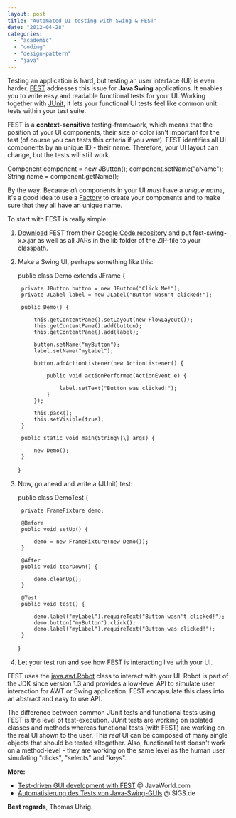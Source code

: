 ```yaml
---
layout: post
title: "Automated UI testing with Swing & FEST"
date: "2012-04-28"
categories: 
  - "academic"
  - "coding"
  - "design-pattern"
  - "java"
---
```


Testing an application is hard, but testing an user interface (UI) is even harder. [FEST](http://fest.easytesting.org/ "FEST") addresses this issue for **Java Swing** applications. It enables you to write easy and readable functional tests for your UI. Working together with [JUnit](http://www.junit.org/ "JUnit"), it lets your functional UI tests feel like common unit tests within your test suite.

FEST is a **context-sensitive** testing-framework, which means that the position of your UI components, their size or color isn't important for the test (of course you can tests this criteria if you want). FEST identifies all UI components by an unique ID - their name. Therefore, your UI layout can change, but the tests will still work.

Component component = new JButton();
component.setName("aName");
String name = component.getName();

By the way: Because _all_ components in your UI _must_ have a _unique name_, it's a good idea to use a [Factory](http://en.wikipedia.org/wiki/Factory_method_pattern "Factory Pattern") to create your components and to make sure that they all have an unique name.

To start with FEST is really simple:

1. [Download](http://code.google.com/p/fest/downloads/list "FEST Donwload") FEST from their [Google Code repository](http://code.google.com/p/fest/ "FEST on Google Code") and put fest-swing-x.x.jar as well as all JARs in the lib folder of the ZIP-file to your classpath.
2. Make a Swing UI, perhaps something like this:
    
     
    public class Demo extends JFrame {
    
    	private JButton button = new JButton("Click Me!");
    	private JLabel label = new JLabel("Button wasn't clicked!");
    
    	public Demo() {
    
    		this.getContentPane().setLayout(new FlowLayout());
    		this.getContentPane().add(button);
    		this.getContentPane().add(label);
    
    		button.setName("myButton");
    		label.setName("myLabel");
    
    		button.addActionListener(new ActionListener() {	
    
    			public void actionPerformed(ActionEvent e) {
    	
    				label.setText("Button was clicked!");
    			}
    		});
    		
    		this.pack();
    		this.setVisible(true);
    	}
    	
    	public static void main(String\[\] args) {
    
    		new Demo();
    	}
    }
    
3. Now, go ahead and write a (JUnit) test:
    
    public class DemoTest {
    
    	private FrameFixture demo;
    	
    	@Before
    	public void setUp() {
    
    		demo = new FrameFixture(new Demo());
    	}
    	
    	@After
    	public void tearDown() {
    
    		demo.cleanUp();
    	}
    	
    	@Test
    	public void test() {
    		
    		demo.label("myLabel").requireText("Button wasn't clicked!");
    		demo.button("myButton").click();
    		demo.label("myLabel").requireText("Button was clicked!");
    	}
    }
    
4. Let your test run and see how FEST is interacting live with your UI.

FEST uses the [java.awt.Robot](http://docs.oracle.com/javase/7/docs/api/java/awt/Robot.html "JavaDoc for the Robot class") class to interact with your UI. Robot is part of the JDK since version 1.3 and provides a low-level API to simulate user interaction for AWT or Swing application. FEST encapsulate this class into an abstract and easy to use API.

The difference between common JUnit tests and functional tests using FEST is the level of test-execution. JUnit tests are working on isolated classes and methods whereas functional tests (with FEST) are working on the real UI shown to the user. This _real_ UI can be composed of many single objects that should be tested altogether. Also, functional test doesn't work on a method-level - they are working on the same level as the human user simulating "clicks", "selects" and "keys".

**More:**

- [Test-driven GUI development with FEST](http://www.javaworld.com/javaworld/jw-07-2007/jw-07-fest.html "Test-driven GUI development with FEST") @ JavaWorld.com
- [Automatisierung des Tests von Java-Swing-GUIs](http://www.sigs.de/publications/js/2004/06/glatschke_JS_06_04.pdf "Automatisierung des Tests von Java-Swing-GUIs") @ SIGS.de

**Best regards**, Thomas Uhrig.
